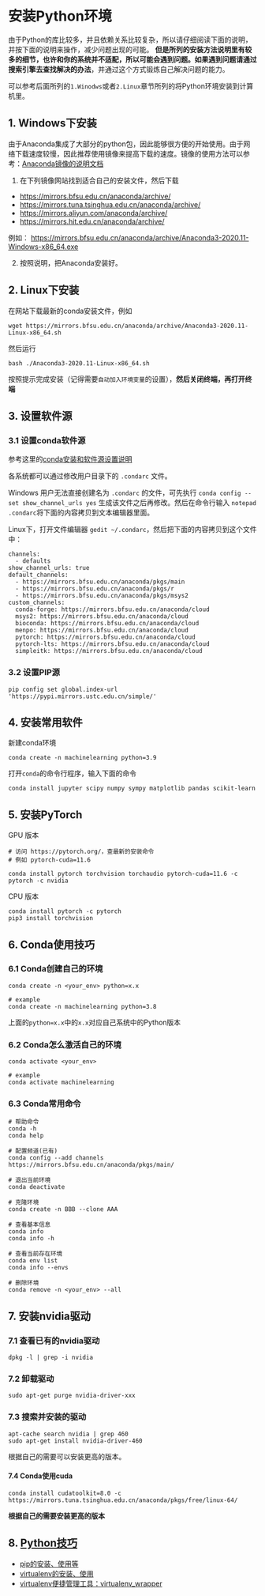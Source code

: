 # 安装Python环境

由于Python的库比较多，并且依赖关系比较复杂，所以请仔细阅读下面的说明，并按下面的说明来操作，减少问题出现的可能。 **但是所列的安装方法说明里有较多的细节，也许和你的系统并不适配，所以可能会遇到问题。如果遇到问题请通过搜索引擎去查找解决的办法**，并通过这个方式锻炼自己解决问题的能力。

可以参考后面所列的`1.Winodws`或者`2.Linux`章节所列的将Python环境安装到计算机里。



## 1. Windows下安装

由于Anaconda集成了大部分的python包，因此能够很方便的开始使用。由于网络下载速度较慢，因此推荐使用镜像来提高下载的速度。镜像的使用方法可以参考：[Anaconda镜像的说明文档](https://mirrors.bfsu.edu.cn/help/anaconda/)

1. 在下列镜像网站找到适合自己的安装文件，然后下载
* https://mirrors.bfsu.edu.cn/anaconda/archive/
* https://mirrors.tuna.tsinghua.edu.cn/anaconda/archive/
* https://mirrors.aliyun.com/anaconda/archive/
* https://mirrors.hit.edu.cn/anaconda/archive/

例如： https://mirrors.bfsu.edu.cn/anaconda/archive/Anaconda3-2020.11-Windows-x86_64.exe

2. 按照说明，把Anaconda安装好。



## 2. Linux下安装
在网站下载最新的conda安装文件，例如

```
wget https://mirrors.bfsu.edu.cn/anaconda/archive/Anaconda3-2020.11-Linux-x86_64.sh
```

然后运行
```
bash ./Anaconda3-2020.11-Linux-x86_64.sh
```

按照提示完成安装（记得需要`自动加入环境变量`的设置），**然后关闭终端，再打开终端**



## 3. 设置软件源

### 3.1 设置conda软件源 

参考这里的[conda安装和软件源设置说明](https://mirrors.bfsu.edu.cn/help/anaconda/)


各系统都可以通过修改用户目录下的 `.condarc` 文件。

Windows 用户无法直接创建名为 `.condarc` 的文件，可先执行 `conda config --set show_channel_urls yes` 生成该文件之后再修改。然后在命令行输入 `notepad .condarc`将下面的内容拷贝到文本编辑器里面。

Linux下，打开文件编辑器 `gedit ~/.condarc`，然后把下面的内容拷贝到这个文件中：
```
channels:
  - defaults
show_channel_urls: true
default_channels:
  - https://mirrors.bfsu.edu.cn/anaconda/pkgs/main
  - https://mirrors.bfsu.edu.cn/anaconda/pkgs/r
  - https://mirrors.bfsu.edu.cn/anaconda/pkgs/msys2
custom_channels:
  conda-forge: https://mirrors.bfsu.edu.cn/anaconda/cloud
  msys2: https://mirrors.bfsu.edu.cn/anaconda/cloud
  bioconda: https://mirrors.bfsu.edu.cn/anaconda/cloud
  menpo: https://mirrors.bfsu.edu.cn/anaconda/cloud
  pytorch: https://mirrors.bfsu.edu.cn/anaconda/cloud
  pytorch-lts: https://mirrors.bfsu.edu.cn/anaconda/cloud
  simpleitk: https://mirrors.bfsu.edu.cn/anaconda/cloud
```


### 3.2 设置PIP源

```
pip config set global.index-url 'https://pypi.mirrors.ustc.edu.cn/simple/'
```



## 4. 安装常用软件

新建conda环境
```
conda create -n machinelearning python=3.9
```

打开`conda`的命令行程序，输入下面的命令
```
conda install jupyter scipy numpy sympy matplotlib pandas scikit-learn
```



## 5. 安装PyTorch

GPU 版本
```
# 访问 https://pytorch.org/，查最新的安装命令
# 例如 pytorch-cuda=11.6

conda install pytorch torchvision torchaudio pytorch-cuda=11.6 -c pytorch -c nvidia
```

CPU 版本
```
conda install pytorch -c pytorch 
pip3 install torchvision
```




## 6. Conda使用技巧

### 6.1 Conda创建自己的环境
```
conda create -n <your_env> python=x.x

# example
conda create -n machinelearning python=3.8
```

上面的`python=x.x`中的`x.x`对应自己系统中的Python版本

### 6.2 Conda怎么激活自己的环境
```
conda activate <your_env>

# example 
conda activate machinelearning
```

### 6.3 Conda常用命令
```
# 帮助命令
conda -h
conda help

# 配置频道(已有)
conda config --add channels https://mirrors.bfsu.edu.cn/anaconda/pkgs/main/

# 退出当前环境
conda deactivate

# 克隆环境
conda create -n BBB --clone AAA

# 查看基本信息
conda info
conda info -h

# 查看当前存在环境
conda env list
conda info --envs

# 删除环境
conda remove -n <your_env> --all
```

## 7. 安装nvidia驱动

### 7.1 查看已有的nvidia驱动
```
dpkg -l | grep -i nvidia
```

### 7.2 卸载驱动
```
sudo apt-get purge nvidia-driver-xxx
```

### 7.3 搜索并安装的驱动

```
apt-cache search nvidia | grep 460
sudo apt-get install nvidia-driver-460
```

根据自己的需要可以安装更高的版本。

#### 7.4 Conda使用cuda
```
conda install cudatoolkit=8.0 -c https://mirrors.tuna.tsinghua.edu.cn/anaconda/pkgs/free/linux-64/
```
**根据自己的需要安装更高的版本**



## 8. [Python技巧](python/)

- [pip的安装、使用等](python/pip.md)
- [virtualenv的安装、使用](python/virtualenv.md)
- [virtualenv便捷管理工具：virtualenv_wrapper](python/virtualenv_wrapper.md)
